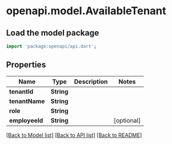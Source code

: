 # openapi.model.AvailableTenant

## Load the model package
```dart
import 'package:openapi/api.dart';
```

## Properties
Name | Type | Description | Notes
------------ | ------------- | ------------- | -------------
**tenantId** | **String** |  | 
**tenantName** | **String** |  | 
**role** | **String** |  | 
**employeeId** | **String** |  | [optional] 

[[Back to Model list]](../README.md#documentation-for-models) [[Back to API list]](../README.md#documentation-for-api-endpoints) [[Back to README]](../README.md)


